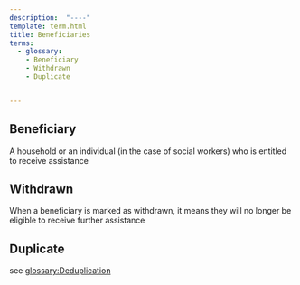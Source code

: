 ```yaml
---
description:  "----"
template: term.html
title: Beneficiaries
terms:
  - glossary:
    - Beneficiary
    - Withdrawn
    - Duplicate


---
```


## Beneficiary

A household or an individual (in the case of social workers) who is entitled to receive assistance


## Withdrawn

When a beneficiary is marked as withdrawn, it means they will no longer be eligible to receive further assistance

## Duplicate

see <glossary:Deduplication>
